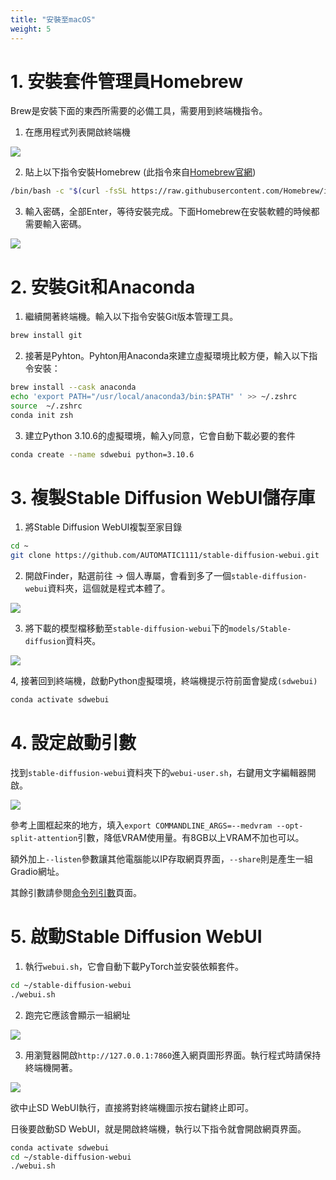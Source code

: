 ```yaml
---
title: "安裝至macOS"
weight: 5
---
```


# 1. 安裝套件管理員Homebrew

Brew是安裝下面的東西所需要的必備工具，需要用到終端機指令。

1. 在應用程式列表開啟終端機

![](/posts/stable-diffusion-webui-manuals/images/MKYNa6u.avif)

2. 貼上以下指令安裝Homebrew (此指令來自[Homebrew官網](https://brew.sh/index_zh-tw))
```bash
/bin/bash -c "$(curl -fsSL https://raw.githubusercontent.com/Homebrew/install/HEAD/install.sh)"
```

3. 輸入密碼，全部Enter，等待安裝完成。下面Homebrew在安裝軟體的時候都需要輸入密碼。

![](/posts/stable-diffusion-webui-manuals/images/BvkF63l.avif)


# 2. 安裝Git和Anaconda

1. 繼續開著終端機。輸入以下指令安裝Git版本管理工具。
```bash
brew install git
```


2. 接著是Pyhton。Pyhton用Anaconda來建立虛擬環境比較方便，輸入以下指令安裝：
```bash
brew install --cask anaconda
echo 'export PATH="/usr/local/anaconda3/bin:$PATH" ' >> ~/.zshrc
source  ~/.zshrc
conda init zsh
```

3.  建立Python 3.10.6的虛擬環境，輸入y同意，它會自動下載必要的套件

```bash
conda create --name sdwebui python=3.10.6
```


# 3. 複製Stable Diffusion WebUI儲存庫

1. 將Stable Diffusion WebUI複製至家目錄
```bash
cd ~
git clone https://github.com/AUTOMATIC1111/stable-diffusion-webui.git
```

2. 開啟Finder，點選前往 → 個人專屬，會看到多了一個`stable-diffusion-webui`資料夾，這個就是程式本體了。

![](/posts/stable-diffusion-webui-manuals/images/xPSMOZa.avif)

3. 將下載的模型檔移動至`stable-diffusion-webui`下的`models/Stable-diffusion`資料夾。

![](/posts/stable-diffusion-webui-manuals/images/XZvCmqn.avif)

4, 接著回到終端機，啟動Python虛擬環境，終端機提示符前面會變成`(sdwebui)`
```bash
conda activate sdwebui
```


# 4. 設定啟動引數

找到`stable-diffusion-webui`資料夾下的`webui-user.sh`，右鍵用文字編輯器開啟。

![](/posts/stable-diffusion-webui-manuals/images/0nkVg73.avif)

參考上圖框起來的地方，填入`export COMMANDLINE_ARGS=--medvram --opt-split-attention`引數，降低VRAM使用量。有8GB以上VRAM不加也可以。

額外加上`--listen`參數讓其他電腦能以IP存取網頁界面，`--share`則是產生一組Gradio網址。

其餘引數請參閱[命令列引數](/posts/stable-diffusion-webui-manuals/installation/command-line-arguments-and-settings/)頁面。


# 5. 啟動Stable Diffusion WebUI

1. 執行`webui.sh`，它會自動下載PyTorch並安裝依賴套件。
```bash
cd ~/stable-diffusion-webui
./webui.sh
```

2. 跑完它應該會顯示一組網址

![](/posts/stable-diffusion-webui-manuals/images/vT6gVFu.avif)


3. 用瀏覽器開啟`http://127.0.0.1:7860`進入網頁圖形界面。執行程式時請保持終端機開著。

![](/posts/stable-diffusion-webui-manuals/images/ZK9gSnP.avif)

欲中止SD WebUI執行，直接將對終端機圖示按右鍵終止即可。

日後要啟動SD WebUI，就是開啟終端機，執行以下指令就會開啟網頁界面。
```bash
conda activate sdwebui
cd ~/stable-diffusion-webui
./webui.sh
```

